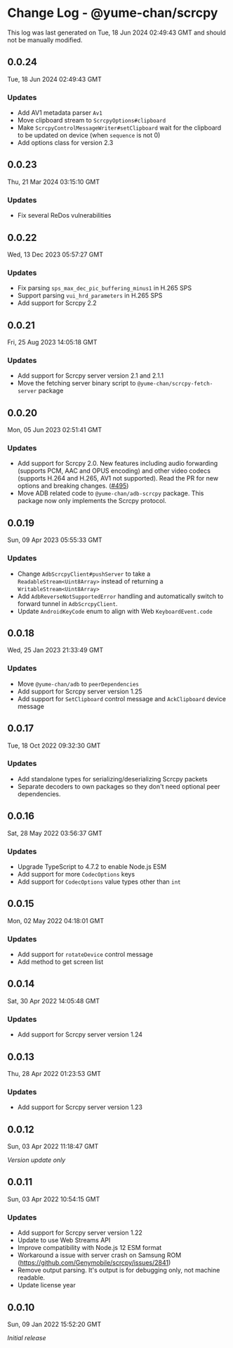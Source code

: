 # Change Log - @yume-chan/scrcpy

This log was last generated on Tue, 18 Jun 2024 02:49:43 GMT and should not be manually modified.

## 0.0.24
Tue, 18 Jun 2024 02:49:43 GMT

### Updates

- Add AV1 metadata parser `Av1`
- Move clipboard stream to `ScrcpyOptions#clipboard`
- Make `ScrcpyControlMessageWriter#setClipboard` wait for the clipboard to be updated on device (when `sequence` is not 0)
- Add options class for version 2.3

## 0.0.23
Thu, 21 Mar 2024 03:15:10 GMT

### Updates

- Fix several ReDos vulnerabilities

## 0.0.22
Wed, 13 Dec 2023 05:57:27 GMT

### Updates

- Fix parsing `sps_max_dec_pic_buffering_minus1` in H.265 SPS
- Support parsing `vui_hrd_parameters` in H.265 SPS
- Add support for Scrcpy 2.2

## 0.0.21
Fri, 25 Aug 2023 14:05:18 GMT

### Updates

- Add support for Scrcpy server version 2.1 and 2.1.1
- Move the fetching server binary script to `@yume-chan/scrcpy-fetch-server` package

## 0.0.20
Mon, 05 Jun 2023 02:51:41 GMT

### Updates

- Add support for Scrcpy 2.0. New features including audio forwarding (supports PCM, AAC and OPUS encoding) and other video codecs (supports H.264 and H.265, AV1 not supported). Read the PR for new options and breaking changes. ([#495](https://github.com/yume-chan/ya-webadb/pull/495))
- Move ADB related code to `@yume-chan/adb-scrcpy` package. This package now only implements the Scrcpy protocol.

## 0.0.19
Sun, 09 Apr 2023 05:55:33 GMT

### Updates

- Change `AdbScrcpyClient#pushServer` to take a `ReadableStream<Uint8Array>` instead of returning a `WritableStream<Uint8Array>`
- Add `AdbReverseNotSupportedError` handling and automatically switch to forward tunnel in `AdbScrcpyClient`.
- Update `AndroidKeyCode` enum to align with Web `KeyboardEvent.code`

## 0.0.18
Wed, 25 Jan 2023 21:33:49 GMT

### Updates

- Move `@yume-chan/adb` to `peerDependencies`
- Add support for Scrcpy server version 1.25
- Add support for `SetClipboard` control message and `AckClipboard` device message

## 0.0.17
Tue, 18 Oct 2022 09:32:30 GMT

### Updates

- Add standalone types for serializing/deserializing Scrcpy packets
- Separate decoders to own packages so they don't need optional peer dependencies.

## 0.0.16
Sat, 28 May 2022 03:56:37 GMT

### Updates

- Upgrade TypeScript to 4.7.2 to enable Node.js ESM
- Add support for more `CodecOptions` keys
- Add support for `CodecOptions` value types other than `int`

## 0.0.15
Mon, 02 May 2022 04:18:01 GMT

### Updates

- Add support for `rotateDevice` control message
- Add method to get screen list

## 0.0.14
Sat, 30 Apr 2022 14:05:48 GMT

### Updates

- Add support for Scrcpy server version 1.24

## 0.0.13
Thu, 28 Apr 2022 01:23:53 GMT

### Updates

- Add support for Scrcpy server version 1.23

## 0.0.12
Sun, 03 Apr 2022 11:18:47 GMT

_Version update only_

## 0.0.11
Sun, 03 Apr 2022 10:54:15 GMT

### Updates

- Add support for Scrcpy server version 1.22
- Update to use Web Streams API
- Improve compatibility with Node.js 12 ESM format
- Workaround a issue with server crash on Samsung ROM (https://github.com/Genymobile/scrcpy/issues/2841)
- Remove output parsing. It's output is for debugging only, not machine readable.
- Update license year

## 0.0.10
Sun, 09 Jan 2022 15:52:20 GMT

_Initial release_

